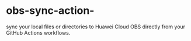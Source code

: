 # obs-sync-action-
sync your local files or directories to Huawei Cloud OBS directly from your GitHub Actions workflows.
